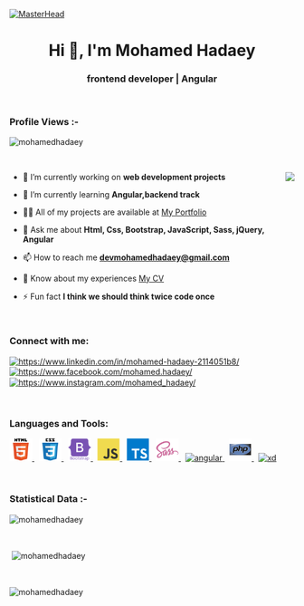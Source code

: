 [![MasterHead](https://res.cloudinary.com/practicaldev/image/fetch/s--_sk5cfBS--/c_imagga_scale,f_auto,fl_progressive,h_420,q_auto,w_1000/https://dev-to-uploads.s3.amazonaws.com/i/xndmxrfhliweofif9jty.png)](https://MohamedHadaey.io)
<h1 align="center">Hi 👋, I'm Mohamed Hadaey</h1>
<h3 align="center">frontend developer | Angular</h3>

<br>

<p align="right"> <h3>Profile Views :-</h3> <img src="https://komarev.com/ghpvc/?username=MohamedHadaey&label=Profile%20views&color=0e75b6&style=flat" alt="mohamedhadaey" /> </p>

<br>

<p><img align="right" src="https://raw.githubusercontent.com/Adam-pw/Adam-pw/main/animation_500_kxa883sd.gif" /></p>


- 🔭 I’m currently working on **web development projects**

- 🌱 I’m currently learning **Angular,backend track**

- 👨‍💻 All of my projects are available at [My Portfolio](https://mohamedhadaey.github.io/my-portfolio/)

- 💬 Ask me about **Html, Css, Bootstrap, JavaScript, Sass, jQuery, Angular**

- 📫 How to reach me **devmohamedhadaey@gmail.com**

- 📄 Know about my experiences [My CV](https://drive.google.com/file/d/1lnQRh2EjZ6-X7zGaafxrRndFMOcqqw2Z/view?usp=sharing)

- ⚡ Fun fact **I think we should think twice code once**

<br>

<h3 align="left">Connect with me:</h3>
<p align="left">
<a href="https://www.linkedin.com/in/mohamed-hadaey-2114051b8/" target="blank"><img align="center" src="https://raw.githubusercontent.com/rahuldkjain/github-profile-readme-generator/master/src/images/icons/Social/linked-in-alt.svg" alt="https://www.linkedin.com/in/mohamed-hadaey-2114051b8/" height="30" width="40" /></a>
<a href="https://www.facebook.com/mohamed.hadaey/" target="blank"><img align="center" src="https://raw.githubusercontent.com/rahuldkjain/github-profile-readme-generator/master/src/images/icons/Social/facebook.svg" alt="https://www.facebook.com/mohamed.hadaey/" height="30" width="40" /></a>
<a href="https://www.instagram.com/mohamed_hadaey/" target="blank"><img align="center" src="https://raw.githubusercontent.com/rahuldkjain/github-profile-readme-generator/master/src/images/icons/Social/instagram.svg" alt="https://www.instagram.com/mohamed_hadaey/" height="30" width="40" /></a>
</p>

<br>

<h3 align="left">Languages and Tools:</h3>
<p align="left">

<a href="https://www.w3.org/html/" target="_blank" rel="noreferrer"> <img src="https://raw.githubusercontent.com/devicons/devicon/master/icons/html5/html5-original-wordmark.svg" alt="html5" width="40" height="40"/> </a>  &nbsp;  <a href="https://www.w3schools.com/css/" target="_blank" rel="noreferrer"> <img src="https://raw.githubusercontent.com/devicons/devicon/master/icons/css3/css3-original-wordmark.svg" alt="css3" width="40" height="40"/> </a>  &nbsp;  <a href="https://getbootstrap.com" target="_blank" rel="noreferrer"> <img src="https://raw.githubusercontent.com/devicons/devicon/master/icons/bootstrap/bootstrap-plain-wordmark.svg" alt="bootstrap" width="40" height="40"/> </a>  &nbsp;  <a href="https://developer.mozilla.org/en-US/docs/Web/JavaScript" target="_blank" rel="noreferrer"> <img src="https://raw.githubusercontent.com/devicons/devicon/master/icons/javascript/javascript-original.svg" alt="javascript" width="40" height="40"/> </a>  &nbsp;  <a href="https://www.typescriptlang.org/" target="_blank" rel="noreferrer"> <img src="https://raw.githubusercontent.com/devicons/devicon/master/icons/typescript/typescript-original.svg" alt="typescript" width="40" height="40"/> </a>  &nbsp;  <a href="https://sass-lang.com" target="_blank" rel="noreferrer"> <img src="https://raw.githubusercontent.com/devicons/devicon/master/icons/sass/sass-original.svg" alt="sass" width="40" height="40"/> </a>  &nbsp;  <a href="https://angular.io" target="_blank" rel="noreferrer"> <img src="https://angular.io/assets/images/logos/angular/angular.svg" alt="angular" width="40" height="40"/> </a>  &nbsp;  <a href="https://www.php.net" target="_blank" rel="noreferrer"> <img src="https://raw.githubusercontent.com/devicons/devicon/master/icons/php/php-original.svg" alt="php" width="40" height="40"/> </a>  &nbsp;  <a href="https://www.adobe.com/products/xd.html" target="_blank" rel="noreferrer"> <img src="https://cdn.worldvectorlogo.com/logos/adobe-xd.svg" alt="xd" width="40" height="40"/>    </a> </p>

<br>

<h3>Statistical Data :-</h3>

<p><img align="center"
 src="https://github-readme-stats.vercel.app/api/top-langs?username=mohamedhadaey&show_icons=true&locale=en&bg_color=0d1117&text_color=ffffff&layout=compact" alt="mohamedhadaey" /></p>

<br>

<p>&nbsp;<img align="center" src="https://github-readme-stats.vercel.app/api?username=mohamedhadaey&show_icons=true&locale=en&bg_color=0d1117&text_color=ffffff&repo=convoychat" alt="mohamedhadaey" /></p>

<br>

<p><img align="center" src="https://github-readme-streak-stats.herokuapp.com/?user=mohamedhadaey&theme=dark&background=0d1117&date_format=M%20j%5B%2C%20Y%5D" alt="mohamedhadaey" /></p>

